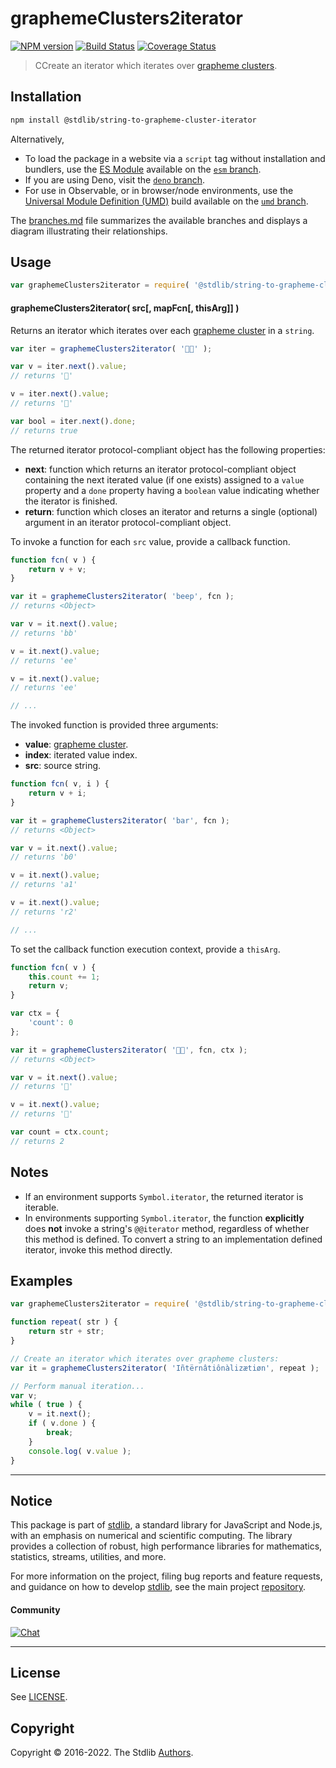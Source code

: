 <!--

@license Apache-2.0

Copyright (c) 2022 The Stdlib Authors.

Licensed under the Apache License, Version 2.0 (the "License");
you may not use this file except in compliance with the License.
You may obtain a copy of the License at

   http://www.apache.org/licenses/LICENSE-2.0

Unless required by applicable law or agreed to in writing, software
distributed under the License is distributed on an "AS IS" BASIS,
WITHOUT WARRANTIES OR CONDITIONS OF ANY KIND, either express or implied.
See the License for the specific language governing permissions and
limitations under the License.

-->

# graphemeClusters2iterator

[![NPM version][npm-image]][npm-url] [![Build Status][test-image]][test-url] [![Coverage Status][coverage-image]][coverage-url] <!-- [![dependencies][dependencies-image]][dependencies-url] -->

> CCreate an iterator which iterates over [grapheme clusters][unicode-text-segmentation].

<!-- Section to include introductory text. Make sure to keep an empty line after the intro `section` element and another before the `/section` close. -->

<section class="intro">

</section>

<!-- /.intro -->

<!-- Package usage documentation. -->

<section class="installation">

## Installation

```bash
npm install @stdlib/string-to-grapheme-cluster-iterator
```

Alternatively,

-   To load the package in a website via a `script` tag without installation and bundlers, use the [ES Module][es-module] available on the [`esm` branch][esm-url].
-   If you are using Deno, visit the [`deno` branch][deno-url].
-   For use in Observable, or in browser/node environments, use the [Universal Module Definition (UMD)][umd] build available on the [`umd` branch][umd-url].

The [branches.md][branches-url] file summarizes the available branches and displays a diagram illustrating their relationships.

</section>

<section class="usage">

## Usage

```javascript
var graphemeClusters2iterator = require( '@stdlib/string-to-grapheme-cluster-iterator' );
```

#### graphemeClusters2iterator( src\[, mapFcn\[, thisArg]] )

Returns an iterator which iterates over each [grapheme cluster][unicode-text-segmentation] in a `string`.

```javascript
var iter = graphemeClusters2iterator( '🌷🍕' );

var v = iter.next().value;
// returns '🌷'

v = iter.next().value;
// returns '🍕'

var bool = iter.next().done;
// returns true
```

The returned iterator protocol-compliant object has the following properties:

-   **next**: function which returns an iterator protocol-compliant object containing the next iterated value (if one exists) assigned to a `value` property and a `done` property having a `boolean` value indicating whether the iterator is finished.
-   **return**: function which closes an iterator and returns a single (optional) argument in an iterator protocol-compliant object.

To invoke a function for each `src` value, provide a callback function.

```javascript
function fcn( v ) {
    return v + v;
}

var it = graphemeClusters2iterator( 'beep', fcn );
// returns <Object>

var v = it.next().value;
// returns 'bb'

v = it.next().value;
// returns 'ee'

v = it.next().value;
// returns 'ee'

// ...
```

The invoked function is provided three arguments:

-   **value**: [grapheme cluster][unicode-text-segmentation].
-   **index**: iterated value index.
-   **src**: source string.

```javascript
function fcn( v, i ) {
    return v + i;
}

var it = graphemeClusters2iterator( 'bar', fcn );
// returns <Object>

var v = it.next().value;
// returns 'b0'

v = it.next().value;
// returns 'a1'

v = it.next().value;
// returns 'r2'

// ...
```

To set the callback function execution context, provide a `thisArg`.

```javascript
function fcn( v ) {
    this.count += 1;
    return v;
}

var ctx = {
    'count': 0
};

var it = graphemeClusters2iterator( '🌷🍕', fcn, ctx );
// returns <Object>

var v = it.next().value;
// returns '🌷'

v = it.next().value;
// returns '🍕'

var count = ctx.count;
// returns 2
```

</section>

<!-- /.usage -->

<!-- Package usage notes. Make sure to keep an empty line after the `section` element and another before the `/section` close. -->

<section class="notes">

## Notes

-   If an environment supports `Symbol.iterator`, the returned iterator is iterable.
-   In environments supporting `Symbol.iterator`, the function **explicitly** does **not** invoke a string's `@@iterator` method, regardless of whether this method is defined. To convert a string to an implementation defined iterator, invoke this method directly.

</section>

<!-- /.notes -->

<!-- Package usage examples. -->

<section class="examples">

## Examples

<!-- eslint no-undef: "error" -->

```javascript
var graphemeClusters2iterator = require( '@stdlib/string-to-grapheme-cluster-iterator' );

function repeat( str ) {
    return str + str;
}

// Create an iterator which iterates over grapheme clusters:
var it = graphemeClusters2iterator( 'Iñtërnâtiônàlizætiøn', repeat );

// Perform manual iteration...
var v;
while ( true ) {
    v = it.next();
    if ( v.done ) {
        break;
    }
    console.log( v.value );
}
```

</section>

<!-- /.examples -->

<!-- Section to include cited references. If references are included, add a horizontal rule *before* the section. Make sure to keep an empty line after the `section` element and another before the `/section` close. -->

<section class="references">

</section>

<!-- /.references -->

<!-- Section for related `stdlib` packages. Do not manually edit this section, as it is automatically populated. -->

<section class="related">

</section>

<!-- /.related -->

<!-- Section for all links. Make sure to keep an empty line after the `section` element and another before the `/section` close. -->


<section class="main-repo" >

* * *

## Notice

This package is part of [stdlib][stdlib], a standard library for JavaScript and Node.js, with an emphasis on numerical and scientific computing. The library provides a collection of robust, high performance libraries for mathematics, statistics, streams, utilities, and more.

For more information on the project, filing bug reports and feature requests, and guidance on how to develop [stdlib][stdlib], see the main project [repository][stdlib].

#### Community

[![Chat][chat-image]][chat-url]

---

## License

See [LICENSE][stdlib-license].


## Copyright

Copyright &copy; 2016-2022. The Stdlib [Authors][stdlib-authors].

</section>

<!-- /.stdlib -->

<!-- Section for all links. Make sure to keep an empty line after the `section` element and another before the `/section` close. -->

<section class="links">

[npm-image]: http://img.shields.io/npm/v/@stdlib/string-to-grapheme-cluster-iterator.svg
[npm-url]: https://npmjs.org/package/@stdlib/string-to-grapheme-cluster-iterator

[test-image]: https://github.com/stdlib-js/string-to-grapheme-cluster-iterator/actions/workflows/test.yml/badge.svg?branch=main
[test-url]: https://github.com/stdlib-js/string-to-grapheme-cluster-iterator/actions/workflows/test.yml?query=branch:main

[coverage-image]: https://img.shields.io/codecov/c/github/stdlib-js/string-to-grapheme-cluster-iterator/main.svg
[coverage-url]: https://codecov.io/github/stdlib-js/string-to-grapheme-cluster-iterator?branch=main

<!--

[dependencies-image]: https://img.shields.io/david/stdlib-js/string-to-grapheme-cluster-iterator.svg
[dependencies-url]: https://david-dm.org/stdlib-js/string-to-grapheme-cluster-iterator/main

-->

[chat-image]: https://img.shields.io/gitter/room/stdlib-js/stdlib.svg
[chat-url]: https://gitter.im/stdlib-js/stdlib/

[stdlib]: https://github.com/stdlib-js/stdlib

[stdlib-authors]: https://github.com/stdlib-js/stdlib/graphs/contributors

[umd]: https://github.com/umdjs/umd
[es-module]: https://developer.mozilla.org/en-US/docs/Web/JavaScript/Guide/Modules

[deno-url]: https://github.com/stdlib-js/string-to-grapheme-cluster-iterator/tree/deno
[umd-url]: https://github.com/stdlib-js/string-to-grapheme-cluster-iterator/tree/umd
[esm-url]: https://github.com/stdlib-js/string-to-grapheme-cluster-iterator/tree/esm
[branches-url]: https://github.com/stdlib-js/string-to-grapheme-cluster-iterator/blob/main/branches.md

[stdlib-license]: https://raw.githubusercontent.com/stdlib-js/string-to-grapheme-cluster-iterator/main/LICENSE

[unicode-text-segmentation]: http://www.unicode.org/reports/tr29/

</section>

<!-- /.links -->
